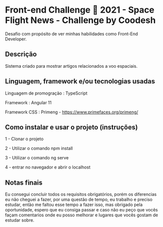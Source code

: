 # Front-end Challenge 🏅 2021 - Space Flight News - Challenge by Coodesh

Desafio com propósito de ver minhas habilidades como Front-End Developer.

## Descrição

Sistema criado para mostrar artigos relacionados a voo espaciais.

## Linguagem, framework e/ou tecnologias usadas

Linguagem de promogração : TypeScript

Framework : Angular 11

Framework CSS : Primeng - https://www.primefaces.org/primeng/

## Como instalar e usar o projeto (instruções)

1 - Clonar o projeto

2 - Utilizar o comando npm install

3 - Utilizar o comando ng serve

4 - entrar no navegador e abrir o localhost

## Notas finais

Eu consegui concluir todos os requisitos obrigatórios, porém os diferencias eu não cheguei a fazer, por uma questão de tempo, eu trabalho e preciso estudar, então me faltou esse tempo a fazer isso, mas obrigado pela oportunidade, espero que eu consiga passar e caso não eu peço que vocês façam comentarios onde eu posso melhorar e lugares que vocês gostam de estudar sobre.
